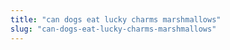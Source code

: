 ```yaml
---
title: "can dogs eat lucky charms marshmallows"
slug: "can-dogs-eat-lucky-charms-marshmallows"
---
```


